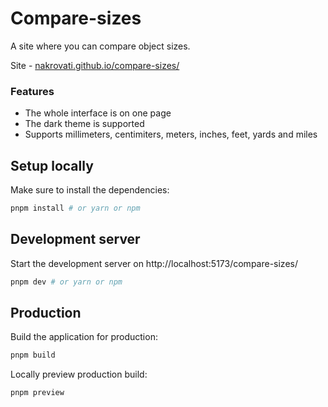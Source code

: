 # Compare-sizes

A site where you can compare object sizes.

Site - [nakrovati.github.io/compare-sizes/](https://nakrovati.github.io/compare-sizes/)

### Features

- The whole interface is on one page
- The dark theme is supported
- Supports millimeters, centimiters, meters, inches, feet, yards and miles

## Setup locally

Make sure to install the dependencies:

```sh
pnpm install # or yarn or npm
```

## Development server

Start the development server on http://localhost:5173/compare-sizes/

```sh
pnpm dev # or yarn or npm
```

## Production

Build the application for production:

```sh
pnpm build
```

Locally preview production build:

```sh
pnpm preview
```
